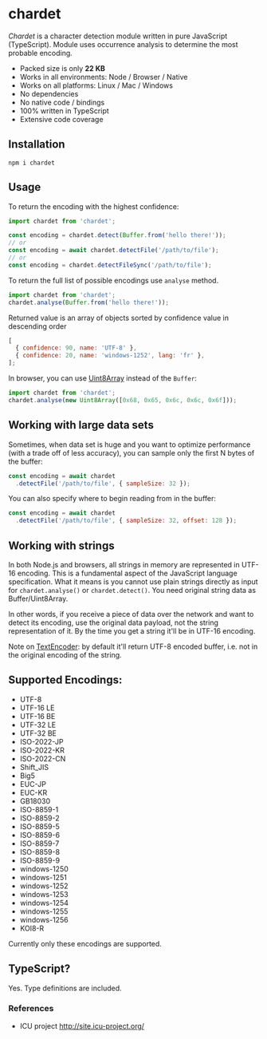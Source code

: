 # chardet

_Chardet_ is a character detection module written in pure JavaScript (TypeScript). Module uses occurrence analysis to determine the most probable encoding.

- Packed size is only **22 KB**
- Works in all environments: Node / Browser / Native
- Works on all platforms: Linux / Mac / Windows
- No dependencies
- No native code / bindings
- 100% written in TypeScript
- Extensive code coverage

## Installation

```
npm i chardet
```

## Usage

To return the encoding with the highest confidence:

```javascript
import chardet from 'chardet';

const encoding = chardet.detect(Buffer.from('hello there!'));
// or
const encoding = await chardet.detectFile('/path/to/file');
// or
const encoding = chardet.detectFileSync('/path/to/file');
```

To return the full list of possible encodings use `analyse` method.

```javascript
import chardet from 'chardet';
chardet.analyse(Buffer.from('hello there!'));
```

Returned value is an array of objects sorted by confidence value in descending order

```javascript
[
  { confidence: 90, name: 'UTF-8' },
  { confidence: 20, name: 'windows-1252', lang: 'fr' },
];
```

In browser, you can use [Uint8Array](https://developer.mozilla.org/en-US/docs/Web/JavaScript/Reference/Global_Objects/Uint8Array) instead of the `Buffer`:

```javascript
import chardet from 'chardet';
chardet.analyse(new Uint8Array([0x68, 0x65, 0x6c, 0x6c, 0x6f]));
```

## Working with large data sets

Sometimes, when data set is huge and you want to optimize performance (with a trade off of less accuracy),
you can sample only the first N bytes of the buffer:

```javascript
const encoding = await chardet
  .detectFile('/path/to/file', { sampleSize: 32 });
```

You can also specify where to begin reading from in the buffer:

```javascript
const encoding = await chardet
  .detectFile('/path/to/file', { sampleSize: 32, offset: 128 });
```

## Working with strings

In both Node.js and browsers, all strings in memory are represented in UTF-16 encoding. This is a fundamental aspect of the JavaScript language specification. What it means is you cannot use plain strings directly as input for `chardet.analyse()` or `chardet.detect()`. You need original string data as Buffer/Uint8Array.

In other words, if you receive a piece of data over the network and want to detect its encoding, use the original data payload, not the string representation of it. By the time you get a string it'll be in UTF-16 encoding.

Note on [TextEncoder](https://developer.mozilla.org/en-US/docs/Web/API/TextEncoder/TextEncoder): by default it'll return UTF-8 encoded buffer, i.e. not in the original encoding of the string.

## Supported Encodings:

- UTF-8
- UTF-16 LE
- UTF-16 BE
- UTF-32 LE
- UTF-32 BE
- ISO-2022-JP
- ISO-2022-KR
- ISO-2022-CN
- Shift_JIS
- Big5
- EUC-JP
- EUC-KR
- GB18030
- ISO-8859-1
- ISO-8859-2
- ISO-8859-5
- ISO-8859-6
- ISO-8859-7
- ISO-8859-8
- ISO-8859-9
- windows-1250
- windows-1251
- windows-1252
- windows-1253
- windows-1254
- windows-1255
- windows-1256
- KOI8-R

Currently only these encodings are supported.

## TypeScript?

Yes. Type definitions are included.

### References

- ICU project http://site.icu-project.org/
